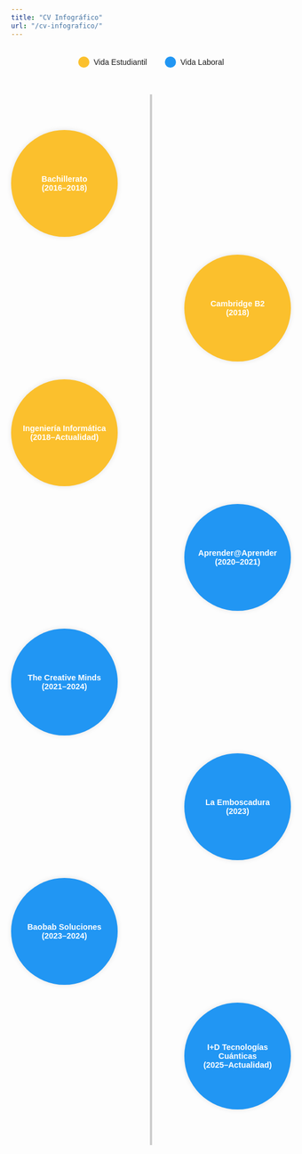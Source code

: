```yaml
---
title: "CV Infográfico"
url: "/cv-infografico/"
---
```


<style>
.vertical-timeline {
  position: relative;
  margin: 3rem auto;
  max-width: 800px;
  padding: 2rem 0;
  font-family: sans-serif;
}
.vertical-timeline::before {
  content: '';
  position: absolute;
  top: 0;
  bottom: 0;
  left: 50%;
  width: 4px;
  background: #ccc;
  transform: translateX(-50%);
}
.timeline-block {
  display: flex;
  justify-content: flex-start;
  align-items: center;
  width: 100%;
  margin: 2rem 0;
  position: relative;
}
.timeline-block:nth-child(odd) {
  flex-direction: row-reverse;
}
.timeline-content {
  background-color: #2196f3;
  color: white;
  padding: 1rem;
  border-radius: 50%;
  width: 160px;
  height: 160px;
  display: flex;
  align-items: center;
  justify-content: center;
  text-align: center;
  font-weight: bold;
  font-size: 0.9rem;
  box-shadow: 0 0 10px rgba(0,0,0,0.1);
  z-index: 1;
}
.estudios .timeline-content {
  background-color: #fbc02d;
}
.trabajo .timeline-content {
  background-color: #2196f3;
}
.connector {
  flex: 1;
  height: 4px;
  background: transparent;
}

/* Leyenda */
.legend {
  display: flex;
  justify-content: center;
  gap: 2rem;
  margin: 2rem auto 1rem auto;
  font-family: sans-serif;
}
.legend-item {
  display: flex;
  align-items: center;
  gap: 0.5rem;
}
.legend-color {
  width: 20px;
  height: 20px;
  border-radius: 50%;
}
.legend-estudios {
  background: #fbc02d;
}
.legend-trabajo {
  background: #2196f3;
}
</style>


<!-- LEYENDA -->
<div class="legend">
  <div class="legend-item"><div class="legend-color legend-estudios"></div> Vida Estudiantil</div>
  <div class="legend-item"><div class="legend-color legend-trabajo"></div> Vida Laboral</div>
</div>

<!-- LÍNEA DE TIEMPO -->
<div class="vertical-timeline">

<!-- VIDA ESTUDIANTIL -->
<div class="timeline-block estudios">
  <div class="connector"></div>
  <div class="timeline-content">Bachillerato<br>(2016–2018)</div>
</div>

<div class="timeline-block estudios">
  <div class="connector"></div>
  <div class="timeline-content">Cambridge B2<br>(2018)</div>
</div>

<div class="timeline-block estudios">
  <div class="connector"></div>
  <div class="timeline-content">Ingeniería Informática<br>(2018–Actualidad)</div>
</div>

<!-- VIDA LABORAL -->
<div class="timeline-block trabajo">
  <div class="connector"></div>
  <div class="timeline-content">Aprender@Aprender<br>(2020–2021)</div>
</div>

<div class="timeline-block trabajo">
  <div class="connector"></div>
  <div class="timeline-content">The Creative Minds<br>(2021–2024)</div>
</div>

<div class="timeline-block trabajo">
  <div class="connector"></div>
  <div class="timeline-content">La Emboscadura<br>(2023)</div>
</div>

<div class="timeline-block trabajo">
  <div class="connector"></div>
  <div class="timeline-content">Baobab Soluciones<br>(2023–2024)</div>
</div>

<div class="timeline-block trabajo">
  <div class="connector"></div>
  <div class="timeline-content">I+D Tecnologías Cuánticas<br>(2025–Actualidad)</div>
</div>

</div>


